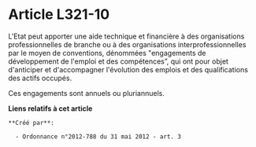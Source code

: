 # Article L321-10

L'Etat peut apporter une aide technique et financière à des organisations professionnelles de branche ou à des organisations
interprofessionnelles par le moyen de conventions, dénommées "engagements de développement de l'emploi et des compétences”,
qui ont pour objet d'anticiper et d'accompagner l'évolution des emplois et des qualifications des actifs occupés.

Ces engagements sont annuels ou pluriannuels.

**Liens relatifs à cet article**

	**Créé par**:

	  - Ordonnance n°2012-788 du 31 mai 2012 - art. 3
